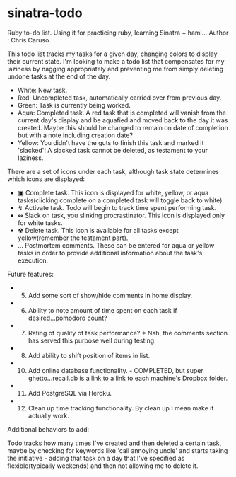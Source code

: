 sinatra-todo
============

Ruby to-do list. Using it for practicing ruby, learning Sinatra + haml...
 Author : Chris Caruso

This todo list tracks my tasks for a given day, changing colors to display their current state.
I'm looking to make a todo list that compensates for my laziness by nagging appropriately and preventing me from simply deleting undone tasks at the end of the day.

- White: New task.
- Red: Uncompleted task, automatically carried over from previous day.
- Green: Task is currently being worked.
- Aqua: Completed task. A red task that is completed will vanish from the current day's display and be aquafied and moved back to the day it was created. Maybe this should be changed to remain on date of completion but with a note including creation date?
- Yellow: You didn't have the guts to finish this task and marked it 'slacked'! A slacked task cannot be deleted, as testament to your laziness.

There are a set of icons under each task, although task state determines which icons are 
displayed:

- ▣				Complete task. This icon is displayed for white, yellow, or aqua tasks(clicking complete on a completed task will toggle back to white).
- ↯       Activate task. Todo will begin to track time spent performing task.
- ↭       Slack on task, you slinking procrastinator. This icon is displayed only for white tasks.
- ☢       Delete task. This icon is available for all tasks except yellow(remember the testament part).
- ...     Postmortem comments. These can be entered for aqua or yellow tasks in order to provide additional information about the task's execution.

Future features:
- 5. Add some sort of show/hide comments in home display.
- 6. Ability to note amount of time spent on each task if desired...pomodoro count?
- 7. Rating of quality of task performance? * Nah, the comments section has served this purpose well during testing.
- 8. Add ability to shift position of items in list.
- 10. Add online database functionality. - COMPLETED, but super ghetto...recall.db is a link to a link to each machine's Dropbox folder.
- 11. Add PostgreSQL via Heroku.
- 12. Clean up time tracking functionality. By clean up I mean make it actually work.

Additional behaviors to add: 

Todo tracks how many times I've created and then deleted a certain task, maybe by checking for 
keywords like 'call annoying uncle' and starts taking the initiative - adding that task on a day that
I've specified as flexible(typically weekends) and then not allowing me to delete it.

